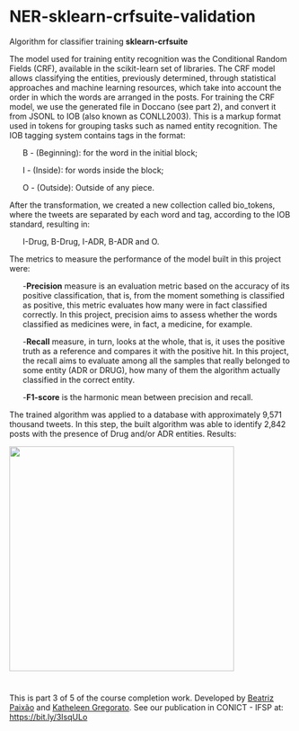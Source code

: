 # NER-sklearn-crfsuite-validation
 Algorithm for classifier training **sklearn-crfsuite**
 
<p>The model used for training entity recognition was the Conditional Random Fields (CRF), available in the scikit-learn set of libraries. The CRF model allows classifying the entities, previously determined, through statistical approaches and machine learning resources, which take into account the order in which the words are arranged in the posts.
For training the CRF model, we use the generated file in Doccano (see part 2), and convert it from JSONL to IOB (also known as CONLL2003).
This is a markup format used in tokens for grouping tasks such as named entity recognition.
The IOB tagging system contains tags in the format: 
<ul>B - (Beginning): for the word in the initial block;</ul>
<ul>I - (Inside): for words inside the block; </ul>
<ul>O - (Outside): Outside of any piece.</ul>
<p>

<p>After the transformation, we created a new collection called bio_tokens, where the tweets are separated by each word and tag, according to the IOB standard, resulting in: 
 <ul>I-Drug, B-Drug, I-ADR, B-ADR and O.</ul>
</p>

<p>The metrics to measure the performance of the model built in this project were:
<ul>-<strong>Precision</strong> measure is an evaluation metric based on the accuracy of its positive classification, that is, from the moment something is classified as positive, this metric evaluates how many were in fact classified correctly. In this project, precision aims to assess whether the words classified as medicines were, in fact, a medicine, for example.</ul>
<ul>-<strong>Recall</strong> measure, in turn, looks at the whole, that is, it uses the positive truth as a reference and compares it with the positive hit. In this project, the recall aims to evaluate among all the samples that really belonged to some entity (ADR or DRUG), how many of them the algorithm actually classified in the correct entity.</ul>
<ul>-<strong>F1-score</strong> is the harmonic mean between precision and recall.</ul>
The trained algorithm was applied to a database with approximately 9,571 thousand tweets. In this step, the built algorithm was able to identify 2,842 posts with the presence of Drug and/or ADR entities. Results: </p>

<img align="center" width='400px' src='https://user-images.githubusercontent.com/55667496/149041360-bcf3640d-dd47-415b-b21e-df586dabcf0d.png'>
 
#
This is part 3 of 5 of the course completion work. Developed by <a href="https://github.com/bpaixao">Beatriz Paixão</a> and <a href="https://github.com/katheleen-gregorato">Katheleen Gregorato</a>. See our publication in CONICT - IFSP at: https://bit.ly/3IsqULo
